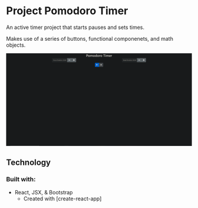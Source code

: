 # Project Pomodoro Timer

An active timer project that starts pauses and sets times.

Makes use of a series of buttons, functional componenets, and math objects.

![](Pomodoro/pomodoro.PNG)

## Technology

### Built with:
* React, JSX, & Bootstrap
    * Created with [create-react-app]
